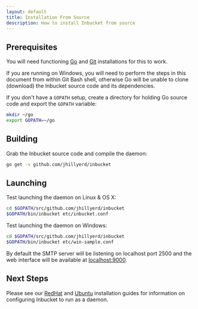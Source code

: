 ```yaml
---
layout: default
title: Installation From Source
description: How to install Inbucket from source
---
```


## Prerequisites

You will need functioning [Go] and [Git] installations for this to work.

If you are running on Windows, you will need to perform the steps in this
document from within Git Bash shell, otherwise Go will be unable to clone
(download) the Inbucket source code and its dependencies.

If you don't have a `GOPATH` setup, create a directory for holding Go source
code and export the `GOPATH` variable:

~~~ sh
mkdir ~/go
export GOPATH=~/go
~~~


## Building

Grab the Inbucket source code and compile the daemon:

~~~ sh
go get -v github.com/jhillyerd/inbucket
~~~


## Launching

Test launching the daemon on Linux & OS X:

~~~ sh
cd $GOPATH/src/github.com/jhillyerd/inbucket
$GOPATH/bin/inbucket etc/inbucket.conf
~~~

Test launching the daemon on Windows:

~~~ sh
cd $GOPATH/src/github.com/jhillyerd/inbucket
$GOPATH/bin/inbucket etc/win-sample.conf
~~~

By default the SMTP server will be listening on localhost port 2500 and the web
interface will be available at [localhost:9000](http://localhost:9000/).


## Next Steps

Please see our [RedHat](redhat.html) and [Ubuntu](ubuntu.html) installation
guides for information on configuring Inbucket to run as a daemon.

[Go]:  http://golang.org/
[Git]: http://git-scm.com/
